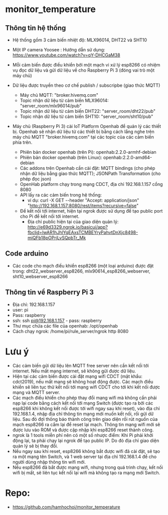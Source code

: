 # monitor_temperature

## Thông tin hệ thống

- Hệ thống gồm 3 cảm biến nhiệt độ: MLX96014, DHT22 và SHT10
- Một IP camera Yoosee : Hướng dẫn sử dụng: https://www.youtube.com/watch?v=qY-DHCGaM38
- Mỗi cảm biến được điều khiển bởi một mạch vi xử lý esp8266 có nhiệm vụ đọc dữ liệu và gửi dữ liệu về  cho Raspberry Pi 3 (đóng vai trò một máy chủ)
- Dữ liệu được truyền theo cơ chế publish / subscripbe (giao thức MQTT)
    - Máy chủ MQTT: "broker.hivemq.com"
    - Topic nhận dữ liệu từ cảm biến MLX96014: "server_room/mlx96014/pub"
    - Topic nhận dữ liệu từ cảm biến DHT22: "server_room/dht22/pub"
    - Topic nhận dữ liệu từ cảm biến SHT10: "server_room/sht10/pub"

- Máy chủ (Raspberry Pi 3) cài IoT Platform Openhab để quản lý các thiết bị. Openhab sẽ nhận dữ liệu từ các thiết bị bằng cách lắng nghe trên máy chủ MQTT "broker.hivemq.com" tại các topic của các cảm biến phía trên.
    - Phiên bản docker openhab (trên Pi): openhab:2.2.0-armhf-debian
    - Phiên bản docker openhab (trên Linux): openhab:2.2.0-amd64-debian
    - Các addons trên Openhab cần cài đặt: MQTT bindings (cho phép nhận dữ liệu bằng giao thức MQTT); JSONPath Transformation (cho phép đọc json) 
    - OpenHab platform chạy trong mạng CDCT, địa chỉ 192.168.1.157 cổng 8080
    - API lấy ra các cảm biến trong hệ thống:
        - ví dụ: curl -X GET --header "Accept: application/json" "http://192.168.1.157:8080/rest/items?recursive=false"
    - Để kết nối tới internet, hiện tại ngrok được sử dụng để tạo public port cho Pi để  kết nối tới internet. 
        - Địa chỉ public hiện tại của giao diện quản lý: http://e69d3329.ngrok.io/basicui/app?fbclid=IwAR1hJhlYqEAxsTCMBEYryPahvtDnXjc8498-miQFb18pOPrjLvSQpbTr_Mk

## Code arduino
- Các code cho mạch điều khiển esp8266 (một loại arduino) được đặt trong: dht22_webserver_esp8266, mlx90614_esp8266_webserver, sht10_webserver_esp8266


## Thông tin về  Raspberry Pi 3
- Địa chỉ: 192.168.1.157
- user: pi
- Pass: raspberry
- ssh: ssh pi@192.168.1.157  - pass: raspberry
- Thư mục chứa các file của openhab: /opt/openhab
- Cách chạy ngrok: /home/pi/rule_server/ngrok http 8080


# Lưu ý
- Các cảm biến gửi dữ liệu lên MQTT free server nên cần kết nối tới internet. Nếu mất mạng internet, sẽ không gửi được dữ liệu.
- Hiện tại các cảm biến được cài đặt mạng wifi CDCT (mật khẩu: cdct2019), nếu mất mạng sẽ không hoạt động được. Các mạch điều khiển sẽ liên tục thử  kết nối tới mạng wifi CDCT cho tới khi kết nối được mạng và MQTT server.
- Các mạch điều khiển cho phép thay đổi mạng wifi mà không cần phải nạp lại code bằng cách kết nối tới mạng Switch (được tạo ra bởi các esp8266 khi không kết nối được tới wifi ngay sau khi reset), vào địa chỉ 192.168.1.4, nhập địa chỉ thông tin mạng mới muốn kết nối, rồi gửi dữ liệu. Sau đó đợi thông báo thành công trên giao diện rồi rút nguồn của mạch esp8266 ra cắm lại để reset lại mạch. Thông tin mạng wifi mới sẽ được lưu vào ROM và được cập nhập khi esp8266 reset thành công.
- ngrok là 1 tools miễn phí nên có một số nhược điểm: Khi Pi phải khởi động lại, ta phải chạy lại ngrok để tạo public IP. Do đó địa chỉ giao diện quản lý sẽ bị thay đổi.
- Nếu ngay sau khi reset, esp8266 không bắt được wifi đã cài đặt, sẽ tạo ra một mạng tên Switch, và 1 web server tại địa chỉ 192.168.1.4 để cho người dùng nhập thông tin wifi mới.
- Nếu esp8266 đã bắt được mạng wifi, nhưng trong quá trình chạy, kết nối wifi bị mất, sẽ liên tục kết nối lại wifi mà không tạo ra mạng mới Switch.

# Repo:
- https://github.com/hamhochoi/monitor_temperature